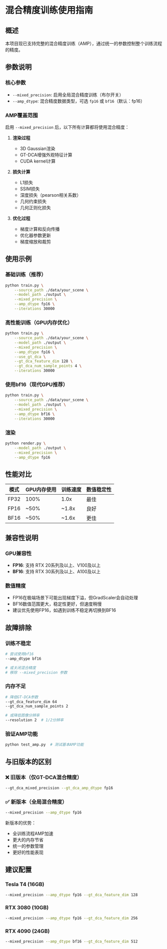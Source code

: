 # 混合精度训练使用指南

## 概述

本项目现已支持完整的混合精度训练（AMP），通过统一的参数控制整个训练流程的精度。

## 参数说明

### 核心参数
- `--mixed_precision`: 启用全局混合精度训练（布尔开关）
- `--amp_dtype`: 混合精度数据类型，可选 `fp16` 或 `bf16`（默认：fp16）

### AMP覆盖范围
启用 `--mixed_precision` 后，以下所有计算都将使用混合精度：

1. **渲染过程**
   - 3D Gaussian渲染 
   - GT-DCA增强外观特征计算
   - CUDA kernel计算

2. **损失计算**
   - L1损失
   - SSIM损失
   - 深度损失（pearson相关系数）
   - 几何约束损失
   - 几何正则化损失

3. **优化过程**
   - 梯度计算和反向传播
   - 优化器参数更新
   - 梯度缩放和裁剪

## 使用示例

### 基础训练（推荐）
```bash
python train.py \
    --source_path ./data/your_scene \
    --model_path ./output \
    --mixed_precision \
    --amp_dtype fp16 \
    --iterations 30000
```

### 高性能训练（GPU内存优化）
```bash
python train.py \
    --source_path ./data/your_scene \
    --model_path ./output \
    --mixed_precision \
    --amp_dtype fp16 \
    --use_gt_dca \
    --gt_dca_feature_dim 128 \
    --gt_dca_num_sample_points 4 \
    --iterations 30000
```

### 使用bf16（现代GPU推荐）
```bash
python train.py \
    --source_path ./data/your_scene \
    --model_path ./output \
    --mixed_precision \
    --amp_dtype bf16 \
    --iterations 30000
```

### 渲染
```bash
python render.py \
    --model_path ./output \
    --mixed_precision \
    --amp_dtype fp16
```

## 性能对比

| 模式 | GPU内存使用 | 训练速度 | 数值稳定性 |
|------|-------------|----------|------------|
| FP32 | 100% | 1.0x | 最佳 |
| FP16 | ~50% | ~1.8x | 良好 |
| BF16 | ~50% | ~1.6x | 更佳 |

## 兼容性说明

### GPU兼容性
- **FP16**: 支持 RTX 20系列及以上、V100及以上
- **BF16**: 支持 RTX 30系列及以上、A100及以上

### 数值精度
- FP16在极端场景下可能出现梯度下溢，但GradScaler会自动处理
- BF16数值范围更大，稳定性更好，但速度稍慢
- 建议优先使用FP16，如遇到训练不稳定再切换到BF16

## 故障排除

### 训练不稳定
```bash
# 尝试使用bf16
--amp_dtype bf16

# 或关闭混合精度
# 移除 --mixed_precision 参数
```

### 内存不足
```bash
# 降低GT-DCA参数
--gt_dca_feature_dim 64
--gt_dca_num_sample_points 2

# 或降低图像分辨率
--resolution 2  # 1/2分辨率
```

### 验证AMP功能
```bash
python test_amp.py  # 测试基本AMP功能
```

## 与旧版本的区别

### ❌ 旧版本（仅GT-DCA混合精度）
```bash
--gt_dca_mixed_precision --gt_dca_amp_dtype fp16
```

### ✅ 新版本（全局混合精度）
```bash
--mixed_precision --amp_dtype fp16
```

新版本的优势：
- 全训练流程AMP加速
- 更大的内存节省
- 统一的参数管理
- 更好的性能表现

## 建议配置

### Tesla T4 (16GB)
```bash
--mixed_precision --amp_dtype fp16 --gt_dca_feature_dim 128
```

### RTX 3080 (10GB) 
```bash
--mixed_precision --amp_dtype fp16 --gt_dca_feature_dim 256
```

### RTX 4090 (24GB)
```bash
--mixed_precision --amp_dtype bf16 --gt_dca_feature_dim 512
```